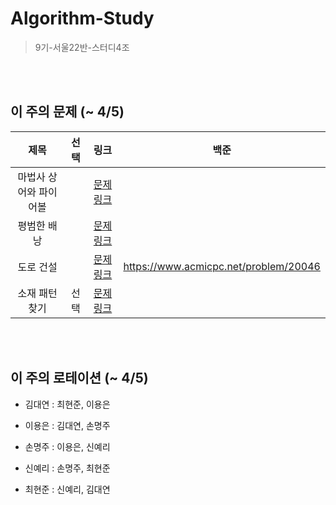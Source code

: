 # Algorithm-Study
> 9기-서울22반-스터디4조


<br></br>

## 이 주의 문제 (~ 4/5)
| 제목 | 선택 | 링크 | 백준 |
| :---: | :---: | :---: | :---: |
| 마법사 상어와 파이어볼 |  | [문제 링크](https://www.acmicpc.net/problem/20056) | |
| 평범한 배낭  |  | [문제 링크](https://www.acmicpc.net/problem/12865) | |
| 도로 건설 |  | [문제 링크](https://pro.mincoding.co.kr/problem-step/7/level/106/detail/dijkstra_temp2) | https://www.acmicpc.net/problem/20046 |
| 소재 패턴 찾기 | 선택 | [문제 링크](https://pro.mincoding.co.kr/problem-step/7/level/92/detail/G6LV43_%ED%8C%A8%ED%84%B4%EC%B0%BE%EA%B8%B0) | |


<br></br>

## 이 주의 로테이션 (~ 4/5)

- 김대연 : 최현준, 이용은

- 이용은 : 김대연, 손명주

- 손명주 : 이용은, 신예리

- 신예리 : 손명주, 최현준

- 최현준 : 신예리, 김대연


